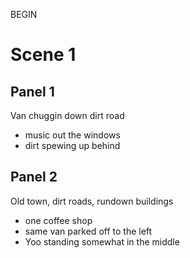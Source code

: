 BEGIN
# Scene 1

## Panel 1

Van chuggin down dirt road
- music out the windows
- dirt spewing up behind

## Panel 2

Old town, dirt roads, rundown buildings
- one coffee shop
- same van parked off to the left
- Yoo standing somewhat in the middle


